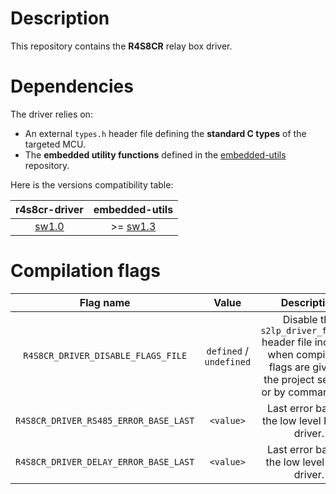 # Description

This repository contains the **R4S8CR** relay box driver.

# Dependencies

The driver relies on:

* An external `types.h` header file defining the **standard C types** of the targeted MCU.
* The **embedded utility functions** defined in the [embedded-utils](https://github.com/Ludovic-Lesur/embedded-utils) repository.

Here is the versions compatibility table:

| **r4s8cr-driver** | **embedded-utils** |
|:---:|:---:|
| [sw1.0](https://github.com/Ludovic-Lesur/r4s8cr-driver/releases/tag/sw1.0) | >= [sw1.3](https://github.com/Ludovic-Lesur/embedded-utils/releases/tag/sw1.3) |

# Compilation flags

| **Flag name** | **Value** | **Description** |
|:---:|:---:|:---:|
| `R4S8CR_DRIVER_DISABLE_FLAGS_FILE` | `defined` / `undefined` | Disable the `s2lp_driver_flags.h` header file inclusion when compilation flags are given in the project settings or by command line. |
| `R4S8CR_DRIVER_RS485_ERROR_BASE_LAST` | `<value>` | Last error base of the low level RS485 driver. |
| `R4S8CR_DRIVER_DELAY_ERROR_BASE_LAST` | `<value>` | Last error base of the low level delay driver. |

